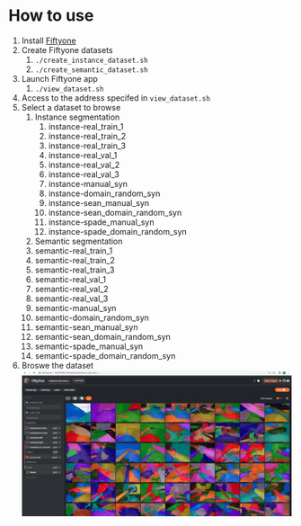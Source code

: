 # How to use
1. Install [Fiftyone](https://voxel51.com/docs/fiftyone/getting_started/install.html)
2. Create Fiftyone datasets
   1. `./create_instance_dataset.sh`
   2. `./create_semantic_dataset.sh`
3. Launch Fiftyone app
   1. `./view_dataset.sh`
4. Access to the address specifed in `view_dataset.sh`
5. Select a dataset to browse
   1. Instance segmentation
      1. instance-real_train_1
      2. instance-real_train_2
      3. instance-real_train_3
      4. instance-real_val_1
      5. instance-real_val_2
      6. instance-real_val_3
      7. instance-manual_syn
      8. instance-domain_random_syn
      9.  instance-sean_manual_syn
      10. instance-sean_domain_random_syn
      11. instance-spade_manual_syn
      12. instance-spade_domain_random_syn
   2.  Semantic segmentation
      1.  semantic-real_train_1
      2. semantic-real_train_2
      3. semantic-real_train_3
      4. semantic-real_val_1
      5. semantic-real_val_2
      6. semantic-real_val_3
      7. semantic-manual_syn
      8. semantic-domain_random_syn
      9. semantic-sean_manual_syn
      10. semantic-sean_domain_random_syn
      11. semantic-spade_manual_syn
      12. semantic-spade_domain_random_syn
6. Broswe the dataset
![fiftyone-view-dataset](figs/fiftyone-view-dataset.jpg)
